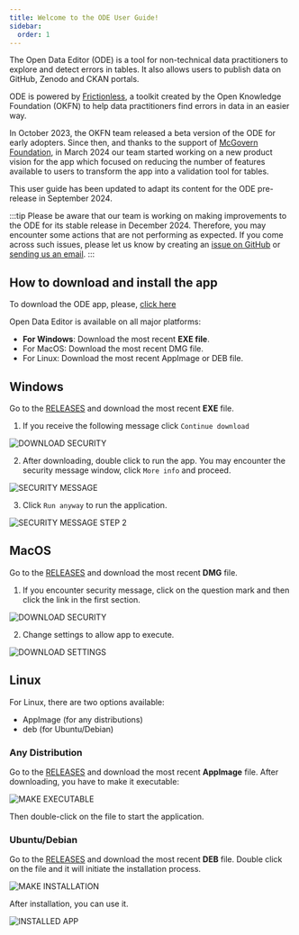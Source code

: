 ```yaml
---
title: Welcome to the ODE User Guide!
sidebar:
  order: 1
---
```


The Open Data Editor (ODE) is a tool for non-technical data practitioners to explore and detect errors in tables. It also allows users to publish data on GitHub, Zenodo and CKAN portals.

ODE is powered by [Frictionless](https://framework.frictionlessdata.io/), a toolkit created by the Open Knowledge Foundation (OKFN) to help data practitioners find errors in data in an easier way.

In October 2023, the OKFN team released a beta version of the ODE for early adopters. Since then, and thanks to the support of [McGovern Foundation](https://www.mcgovern.org/), in March 2024 our team started working on a new product vision for the app which focused on reducing the number of features available to users to transform the app into a validation tool for tables.

This user guide has been updated to adapt its content for the ODE pre-release in September 2024.

:::tip
Please be aware that our team is working on making improvements to the ODE for its stable release in December 2024. Therefore, you may encounter some actions that are not performing as expected. If you come across such issues, please let us know by creating an [issue on GitHub](https://github.com/okfn/opendataeditor/issues/new) or [sending us an email](mailto:info@okfn.org).
:::

## How to download and install the app

To download the ODE app, please, [click here](https://github.com/okfn/opendataeditor/releases)

Open Data Editor is available on all major platforms:
- **For Windows**: Download the most recent **EXE file**.
- For MacOS: Download the most recent DMG file.
- For Linux: Download the most recent AppImage or DEB file.

## Windows

Go to the [RELEASES](https://github.com/okfn/opendataeditor/releases) and download the most recent **EXE** file.

1. If you receive the following message click `Continue download`

![DOWNLOAD SECURITY](./assets/getting-started/gs-windows-download.png)

2. After downloading, double click to run the app. You may encounter the security message window, click `More info` and proceed.

![SECURITY MESSAGE](./assets/getting-started/gs-protection-screen.png)

3. Click `Run anyway` to run the application.

![SECURITY MESSAGE STEP 2](./assets/getting-started/gs-protection-screen-2.png)

## MacOS

Go to the [RELEASES](https://github.com/okfn/opendataeditor/releases) and download the most recent **DMG** file.

1. If you encounter security message, click on the question mark and then click the link in the first section.

![DOWNLOAD SECURITY](./assets/getting-started/gs-macos-download.png)

2. Change settings to allow app to execute.

![DOWNLOAD SETTINGS](./assets/getting-started/gs-macos-download-step2.png)

## Linux

For Linux, there are two options available:

- AppImage (for any distributions)
- deb (for Ubuntu/Debian)

### Any Distribution

Go to the [RELEASES](https://github.com/okfn/opendataeditor/releases) and download the most recent **AppImage** file. After downloading, you have to make it executable:

![MAKE EXECUTABLE](./assets/getting-started/gs-linux-executable.png)

Then double-click on the file to start the application.

### Ubuntu/Debian

Go to the [RELEASES](https://github.com/okfn/opendataeditor/releases) and download the most recent **DEB** file. Double click on the file and it will initiate the installation process.

![MAKE INSTALLATION](./assets/getting-started/gs-ode-installation.png)

After installation, you can use it.

![INSTALLED APP](./assets/getting-started/gs-ode-app.png)
